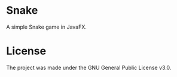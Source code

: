 # Snake
A simple Snake game in JavaFX.
# License
The project was made under the GNU General Public License v3.0.

